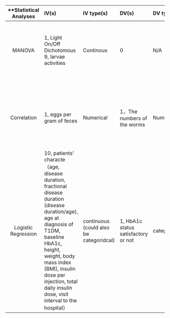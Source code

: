 
| **Statistical Analyses	|  IV(s)  |  IV type(s) |  DV(s)  |  DV type(s)  |  Control Var | Control Var type  | Question to be answered | _H0_ | alpha | link to paper **|
|:----------:|:----------|:------------|:-------------|:-------------|:------------|:------------- |:------------------|:----:|:-------:|:-------|
 MANOVA	| 1, Light On/Off	Dichotomous	9, larvae activities |	Continous	| 0	| N/A	| Do Zebrafish larvae display rich locomotor behaviour upon external stimulation? |	Locomotor activity before stimulation = Locomotor activity during/after stimulation	| 0.05 | [Statistical Analysis of Zebrafish Locomotor Response](http://journals.plos.org/plosone/article?id=10.1371/journal.pone.0139521) 
 |||||||||  
Correlation	| 1, eggs per gram of feces | Numerical | 1，The numbers of the worms| Numerical | 1, 1，	egg-positive or negative |  categorical | 	If the numbers of the worms correlated with the egg counts in human clonorchiasis | there was no significant positive  correlation between eggs per gram of feces and numbers of worms | 0.001 | [Correlation between Discharged Worms and Fecal Egg Counts in Human Clonorchiasis](http://journals.plos.org/plosntds/article?id=10.1371/journal.pntd.0001339) |
 ||||||||| 
Logistic Regression	| 10, patients’ characte（age, disease duration, fractional disease duration (disease duration/age), age at diagnosis of T1DM, baseline HbA1c, height, weight, body mass index (BMI), insulin dose per injection, total daily insulin dose, visit interval to the hospital） | continuous (could also be categoridcal) | 1, HbA1c status satisfactory or not| categorical |   | continuous (could also be categoridcal) | 	identify patient characteristics that were predictive of satisfactory glycaemic control in the paediatric population | a specific patient characteristics has no correlation with HbA1c status | 0.05 | [Prediction of glycaemic control in young children and adolescents with type 1 diabetes mellitus using mixed-effects logistic regression modelling](http://journals.plos.org/plosone/article?id=10.1371/journal.pone.0182181) |
  
